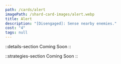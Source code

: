 ```yaml
---
path: /cards/alert
imagePath: /shard-card-images/alert.webp
title: Alert
description: "[Disengaged]: Sense nearby enemies."
cost: "4"
tags: null
---
```


::details-section
Coming Soon
::

::strategies-section
Coming Soon
::
